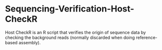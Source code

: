 # Sequencing-Verification-Host-CheckR
Host CheckR is an R script that verifies the origin of sequence data by checking the background reads (normally discarded when doing reference-based assembly).
